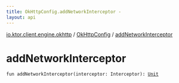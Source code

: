 ```yaml
---
title: OkHttpConfig.addNetworkInterceptor - 
layout: api
---
```


<div class='api-docs-breadcrumbs'><a href="../index.html">io.ktor.client.engine.okhttp</a> / <a href="index.html">OkHttpConfig</a> / <a href="./add-network-interceptor.html">addNetworkInterceptor</a></div>

# addNetworkInterceptor

<div class="signature"><code><span class="keyword">fun </span><span class="identifier">addNetworkInterceptor</span><span class="symbol">(</span><span class="parameterName" id="io.ktor.client.engine.okhttp.OkHttpConfig$addNetworkInterceptor(okhttp3.Interceptor)/interceptor">interceptor</span><span class="symbol">:</span>&nbsp;<span class="identifier">Interceptor</span><span class="symbol">)</span><span class="symbol">: </span><a href="https://kotlinlang.org/api/latest/jvm/stdlib/kotlin/-unit/index.html"><span class="identifier">Unit</span></a></code></div>
